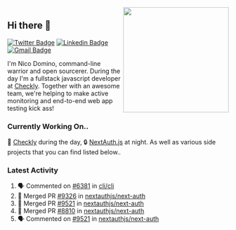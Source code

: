 <img align="right" src="https://user-images.githubusercontent.com/7415984/172472491-91b16eac-fa22-4ecf-92df-d687139fd1f9.gif" width="240" />

## Hi there 👋

[![Twitter Badge](https://img.shields.io/badge/-@ndom91-1ca0f1?style=flat-square&labelColor=1ca0f1&logo=twitter&logoColor=white&link=https://twitter.com/ndom91)](https://twitter.com/ndom91) [![Linkedin Badge](https://img.shields.io/badge/-ndom91-blue?style=flat-square&logo=Linkedin&logoColor=white&link=https://www.linkedin.com/in/ndom91/)](https://www.linkedin.com/in/ndom91/) [![Gmail Badge](https://img.shields.io/badge/-yo@ndo.dev-c14438?style=flat-square&logo=mail.ru&logoColor=white&link=mailto:yo@ndo.dev)](mailto:yo@ndo.dev)

I'm Nico Domino, command-line warrior and open sourcerer. During the day I'm a fullstack javascript developer at [Checkly](https://checklyhq.com). Together with an awesome team, we're helping to make active monitoring and end-to-end web app testing kick ass!

### Currently Working On..

🦝 [Checkly](https://checklyhq.com) during the day, 🔒 [NextAuth.js](https://github.com/nextauthjs/next-auth) at night. As well as various side projects that you can find listed below..

<!--START_SECTION_PROFILE_VIEWS:readme-info-->
<!--END_SECTION_PROFILE_VIEWS:readme-info-->

<!--START_SECTION_DAILY_COMMIT:readme-info-->
<!--END_SECTION_DAILY_COMMIT:readme-info-->

<!--START_SECTION_WEEKLY_COMMIT:readme-info-->
<!--END_SECTION_WEEKLY_COMMIT:readme-info-->

### Latest Activity

<!--START_SECTION:activity-->
1. 🗣 Commented on [#6381](https://github.com/cli/cli/issues/6381#issuecomment-1877288724) in [cli/cli](https://github.com/cli/cli)
2. 🎉 Merged PR [#9326](https://github.com/nextauthjs/next-auth/pull/9326) in [nextauthjs/next-auth](https://github.com/nextauthjs/next-auth)
3. 🎉 Merged PR [#9521](https://github.com/nextauthjs/next-auth/pull/9521) in [nextauthjs/next-auth](https://github.com/nextauthjs/next-auth)
4. 🎉 Merged PR [#8810](https://github.com/nextauthjs/next-auth/pull/8810) in [nextauthjs/next-auth](https://github.com/nextauthjs/next-auth)
5. 🗣 Commented on [#9521](https://github.com/nextauthjs/next-auth/pull/9521#issuecomment-1877060177) in [nextauthjs/next-auth](https://github.com/nextauthjs/next-auth)
<!--END_SECTION:activity-->
